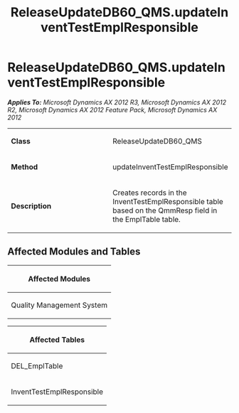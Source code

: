 ﻿---
title: ReleaseUpdateDB60_QMS.updateInventTestEmplResponsible
TOCTitle: ReleaseUpdateDB60_QMS.updateInventTestEmplResponsible
ms:assetid: ec24faad-76e5-8dd7-fafe-e0bdd0a6bb03
ms:mtpsurl: https://msdn.microsoft.com/en-us/library/JJ719938(v=AX.60)
ms:contentKeyID: 49712010
ms.date: 05/18/2015
mtps_version: v=AX.60
---

# ReleaseUpdateDB60\_QMS.updateInventTestEmplResponsible 


_**Applies To:** Microsoft Dynamics AX 2012 R3, Microsoft Dynamics AX 2012 R2, Microsoft Dynamics AX 2012 Feature Pack, Microsoft Dynamics AX 2012_

<table>
<colgroup>
<col style="width: 50%" />
<col style="width: 50%" />
</colgroup>
<tbody>
<tr class="odd">
<td><p><strong>Class</strong></p></td>
<td><p>ReleaseUpdateDB60_QMS</p></td>
</tr>
<tr class="even">
<td><p><strong>Method</strong></p></td>
<td><p>updateInventTestEmplResponsible</p></td>
</tr>
<tr class="odd">
<td><p><strong>Description</strong></p></td>
<td><p>Creates records in the InventTestEmplResponsible table based on the QmmResp field in the EmplTable table.</p></td>
</tr>
</tbody>
</table>


## Affected Modules and Tables

<table>
<colgroup>
<col style="width: 100%" />
</colgroup>
<thead>
<tr class="header">
<th><p>Affected Modules</p></th>
</tr>
</thead>
<tbody>
<tr class="odd">
<td><p>Quality Management System</p></td>
</tr>
</tbody>
</table>


<table>
<colgroup>
<col style="width: 100%" />
</colgroup>
<thead>
<tr class="header">
<th><p>Affected Tables</p></th>
</tr>
</thead>
<tbody>
<tr class="odd">
<td><p>DEL_EmplTable</p></td>
</tr>
<tr class="even">
<td><p>InventTestEmplResponsible</p></td>
</tr>
</tbody>
</table>

  


